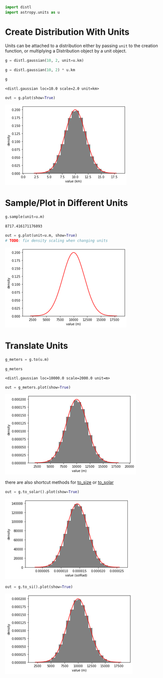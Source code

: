 ```python
import distl
import astropy.units as u
```

# Create Distribution With Units

Units can be attached to a distribution either by passing `unit` to the creation function, or multiplying a Distribution object by a unit object.


```python
g = distl.gaussian(10, 2, unit=u.km)
```


```python
g = distl.gaussian(10, 2) * u.km
```


```python
g
```




    <distl.gaussian loc=10.0 scale=2.0 unit=km>




```python
out = g.plot(show=True)
```


![png](units_files/units_5_0.png)


# Sample/Plot in Different Units


```python
g.sample(unit=u.m)
```




    8717.416171176093




```python
out = g.plot(unit=u.m, show=True)
# TODO: fix density scaling when changing units
```


![png](units_files/units_8_0.png)


# Translate Units


```python
g_meters = g.to(u.m)
```


```python
g_meters
```




    <distl.gaussian loc=10000.0 scale=2000.0 unit=m>




```python
out = g_meters.plot(show=True)
```


![png](units_files/units_12_0.png)


there are also shortcut methods for [to_size](../api/Gaussian.to_si.md) or [to_solar](../api/Gaussian.to_solar.md)


```python
out = g.to_solar().plot(show=True)
```


![png](units_files/units_14_0.png)



```python
out = g.to_si().plot(show=True)
```


![png](units_files/units_15_0.png)



```python

```
